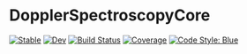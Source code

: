 # DopplerSpectroscopyCore

[![Stable](https://img.shields.io/badge/docs-stable-blue.svg)](https://m0Cey.github.io/DopplerSpectroscopyCore.jl/stable/)
[![Dev](https://img.shields.io/badge/docs-dev-blue.svg)](https://m0Cey.github.io/DopplerSpectroscopyCore.jl/dev/)
[![Build Status](https://github.com/m0Cey/DopplerSpectroscopyCore.jl/actions/workflows/CI.yml/badge.svg?branch=main)](https://github.com/m0Cey/DopplerSpectroscopyCore.jl/actions/workflows/CI.yml?query=branch%3Amain)
[![Coverage](https://codecov.io/gh/m0Cey/DopplerSpectroscopyCore.jl/branch/main/graph/badge.svg)](https://codecov.io/gh/m0Cey/DopplerSpectroscopyCore.jl)
[![Code Style: Blue](https://img.shields.io/badge/code%20style-blue-4495d1.svg)](https://github.com/invenia/BlueStyle)

